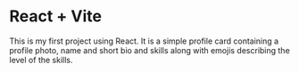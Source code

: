 # React + Vite

This is my first project using React. It is a simple profile card containing a profile photo, name and short bio and skills along with emojis describing the level of the skills.